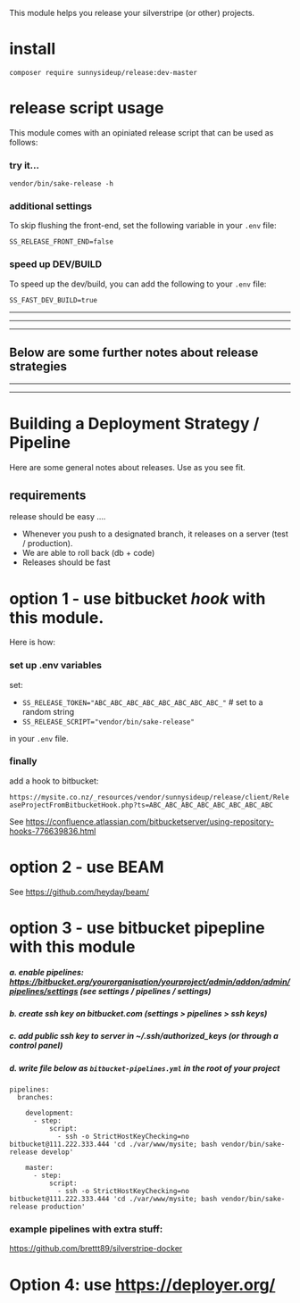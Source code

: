 This module helps you release your silverstripe (or other) projects.

# install

`composer require sunnysideup/release:dev-master`

# release script usage

This module comes with an opiniated release script that can be used as follows:

### try it...

```shell
vendor/bin/sake-release -h
```

### additional settings

To skip flushing the front-end, set the following variable in your `.env` file:

```.env
SS_RELEASE_FRONT_END=false
```

### speed up DEV/BUILD

To speed up the dev/build, you can add the following to your `.env` file:

```.env
SS_FAST_DEV_BUILD=true
```

---
---
---
Below are some further notes about release strategies
---
---
---

# Building a Deployment Strategy / Pipeline

Here are some general notes about releases. Use as you see fit.

## requirements

release should be easy ....

- Whenever you push to a designated branch, it releases on a server (test / production).
- We are able to roll back (db + code)
- Releases should be fast

# option 1 - use bitbucket _hook_ with this module.

Here is how:

### set up .env variables

set:

- `SS_RELEASE_TOKEN="ABC_ABC_ABC_ABC_ABC_ABC_ABC_ABC_"` # set to a random string
- `SS_RELEASE_SCRIPT="vendor/bin/sake-release"`

in your `.env` file.

### finally

add a hook to bitbucket:

`https://mysite.co.nz/_resources/vendor/sunnysideup/release/client/ReleaseProjectFromBitbucketHook.php?ts=ABC_ABC_ABC_ABC_ABC_ABC_ABC_ABC`

See https://confluence.atlassian.com/bitbucketserver/using-repository-hooks-776639836.html

# option 2 - use BEAM

See https://github.com/heyday/beam/

# option 3 - use bitbucket pipepline with this module

##### a. enable pipelines: https://bitbucket.org/yourorganisation/yourproject/admin/addon/admin/pipelines/settings (see settings / pipelines / settings)

##### b. create ssh key on bitbucket.com (settings > pipelines > ssh keys)

##### c. add public ssh key to server in ~/.ssh/authorized_keys (or through a control panel)

##### d. write file below as `bitbucket-pipelines.yml` in the root of your project

```shell
pipelines:
  branches:

    development:
      - step:
          script:
            - ssh -o StrictHostKeyChecking=no bitbucket@111.222.333.444 'cd ./var/www/mysite; bash vendor/bin/sake-release develop'

    master:
      - step:
          script:
            - ssh -o StrictHostKeyChecking=no bitbucket@111.222.333.444 'cd ./var/www/mysite; bash vendor/bin/sake-release production'

```

### example pipelines with extra stuff:

https://github.com/brettt89/silverstripe-docker

# Option 4: use https://deployer.org/
